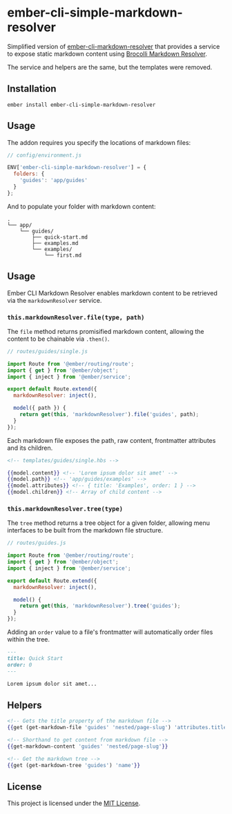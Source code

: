 ember-cli-simple-markdown-resolver
==============================================================================

Simplified version of [ember-cli-markdown-resolver](https://github.com/willviles/ember-cli-markdown-resolver) that provides a service to expose static markdown content using [Brocolli Markdown Resolver](https://github.com/willviles/broccoli-markdown-resolver).

The service and helpers are the same, but the templates were removed.


Installation
------------------------------------------------------------------------------

```
ember install ember-cli-simple-markdown-resolver
```


Usage
------------------------------------------------------------------------------

The addon requires you specify the locations of markdown files:

```js
// config/environment.js

ENV['ember-cli-simple-markdown-resolver'] = {
  folders: {
    'guides': 'app/guides'
  }
};
```

And to populate your folder with markdown content:

```shell
.
└── app/
    └── guides/
        ├── quick-start.md
        ├── examples.md
        └── examples/
            └── first.md
```


Usage
------------------------------------------------------------------------------

Ember CLI Markdown Resolver enables markdown content to be retrieved via the `markdownResolver` service.

### `this.markdownResolver.file(type, path)`

The `file` method returns promisified markdown content, allowing the content to be chainable via `.then()`.

```js
// routes/guides/single.js

import Route from '@ember/routing/route';
import { get } from '@ember/object';
import { inject } from '@ember/service';

export default Route.extend({
  markdownResolver: inject(),

  model({ path }) {
    return get(this, 'markdownResolver').file('guides', path);
  }
});
```

Each markdown file exposes the path, raw content, frontmatter attributes and its children.

```hbs
<!-- templates/guides/single.hbs -->

{{model.content}} <!-- 'Lorem ipsum dolor sit amet' -->
{{model.path}} <!-- 'app/guides/examples' -->
{{model.attributes}} <!-- { title: 'Examples', order: 1 } -->
{{model.children}} <!-- Array of child content -->
```

### `this.markdownResolver.tree(type)`

The `tree` method returns a tree object for a given folder, allowing menu interfaces to be built from the markdown file structure.

```js
// routes/guides.js

import Route from '@ember/routing/route';
import { get } from '@ember/object';
import { inject } from '@ember/service';

export default Route.extend({
  markdownResolver: inject(),

  model() {
    return get(this, 'markdownResolver').tree('guides');
  }
});
```

Adding an `order` value to a file's frontmatter will automatically order files within the tree.

```md
---
title: Quick Start
order: 0
---

Lorem ipsum dolor sit amet...
```


## Helpers

```hbs
<!-- Gets the title property of the markdown file -->
{{get (get-markdown-file 'guides' 'nested/page-slug') 'attributes.title'}}

<!-- Shorthand to get content from markdown file -->
{{get-markdown-content 'guides' 'nested/page-slug'}}

<!-- Get the markdown tree -->
{{get (get-markdown-tree 'guides') 'name'}}
```


License
------------------------------------------------------------------------------

This project is licensed under the [MIT License](LICENSE.md).
